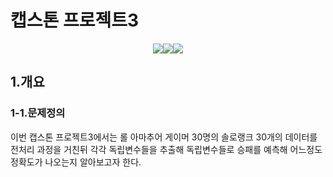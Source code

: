 # 캡스톤 프로젝트3

<p align="center"><img src="https://img.shields.io/badge/python-%233776AB.svg?&style=for-the-badge&logo=python&logoColor=white" /><img src="https://img.shields.io/badge/pytorch-%23EE4C2C.svg?&style=for-the-badge&logo=pytorch&logoColor=white" /><img src="https://img.shields.io/badge/pycharm-%23000000.svg?&style=for-the-badge&logo=pycharm&logoColor=white" /><p>

## 1.개요
### 1-1.문제정의
이번 캡스톤 프로젝트3에서는 롤 아마추어 게이머 30명의 솔로랭크 30개의 데이터를 전처리 과정을
거친뒤 각각 독립변수들을 추출해 독립변수들로 승패를 예측해 어느정도 정확도가 나오는지 알아보고자 한다.
